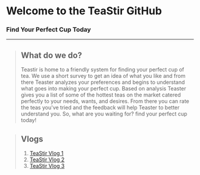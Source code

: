 # Welcome to the TeaStir GitHub
### Find Your Perfect Cup Today 
---

    

 
> ## What do we do? 
> Teastir is home to a friendly system for finding your perfect cup of tea. We use a short survey to get an idea of what you like and from there Teaster analyzes your preferences and begins to understand what goes into making your perfect cup. Based on analysis Teaster gives you a list of some of the hottest teas on the market catered perfectly to your needs, wants, and desires. From there you can rate the teas you've tried and the feedback will help Teaster to better understand you. So, what are you waiting for? find your perfect cup today!

> ## Vlogs 
> 1. [TeaStir Vlog 1](https://youtu.be/FT4r2bwqY1M)
> 2. [TeaStir Vlog 2](https://youtu.be/hRg-koOMRgQ)
> 3. [TeaStir Vlog 3](https://youtu.be/LCViuxVRcPg)







